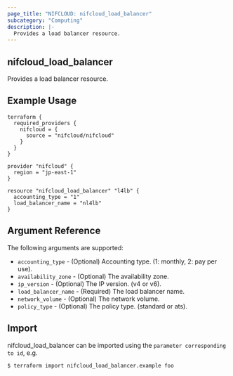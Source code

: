 ```yaml
---
page_title: "NIFCLOUD: nifcloud_load_balancer"
subcategory: "Computing"
description: |-
  Provides a load balancer resource.
---
```


## nifcloud_load_balancer

Provides a load balancer resource.

## Example Usage

```hcl
terraform {
  required_providers {
    nifcloud = {
      source = "nifcloud/nifcloud"
    }
  }
}

provider "nifcloud" {
  region = "jp-east-1"
}

resource "nifcloud_load_balancer" "l4lb" {
  accounting_type = "1"
  load_balancer_name = "nl4lb"
}
```

## Argument Reference

The following arguments are supported:

* `accounting_type` - (Optional) Accounting type. (1: monthly, 2: pay per use).
* `availability_zone` - (Optional) The availability zone.
* `ip_version` - (Optional) The IP version. (v4 or v6).
* `load_balancer_name` - (Required) The load balancer name.
* `network_volume` - (Optional) The network volume.
* `policy_type` - (Optional) The policy type. (standard or ats).

## Import

nifcloud_load_balancer can be imported using the `parameter corresponding to id`, e.g.

```
$ terraform import nifcloud_load_balancer.example foo
```
